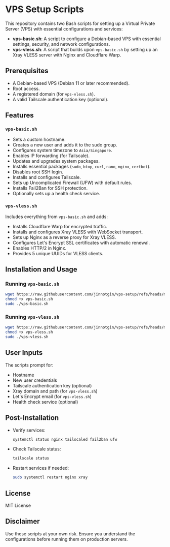 # VPS Setup Scripts

This repository contains two Bash scripts for setting up a Virtual Private Server (VPS) with essential configurations and services:

- **vps-basic.sh**: A script to configure a Debian-based VPS with essential settings, security, and network configurations.
- **vps-vless.sh**: A script that builds upon `vps-basic.sh` by setting up an Xray VLESS server with Nginx and Cloudflare Warp.

## Prerequisites

- A Debian-based VPS (Debian 11 or later recommended).
- Root access.
- A registered domain (for `vps-vless.sh`).
- A valid Tailscale authentication key (optional).

## Features

### `vps-basic.sh`

- Sets a custom hostname.
- Creates a new user and adds it to the sudo group.
- Configures system timezone to `Asia/Singapore`.
- Enables IP forwarding (for Tailscale).
- Updates and upgrades system packages.
- Installs essential packages (`sudo`, `btop`, `curl`, `nano`, `nginx`, `certbot`).
- Disables root SSH login.
- Installs and configures Tailscale.
- Sets up Uncomplicated Firewall (UFW) with default rules.
- Installs Fail2Ban for SSH protection.
- Optionally sets up a health check service.

### `vps-vless.sh`

Includes everything from `vps-basic.sh` and adds:

- Installs Cloudflare Warp for encrypted traffic.
- Installs and configures Xray VLESS with WebSocket transport.
- Sets up Nginx as a reverse proxy for Xray VLESS.
- Configures Let's Encrypt SSL certificates with automatic renewal.
- Enables HTTP/2 in Nginx.
- Provides 5 unique UUIDs for VLESS clients.

## Installation and Usage

### Running `vps-basic.sh`

```bash
wget https://raw.githubusercontent.com/jinnotgin/vps-setup/refs/heads/main/vps-basic.sh
chmod +x vps-basic.sh
sudo ./vps-basic.sh
```

### Running `vps-vless.sh`

```bash
wget https://raw.githubusercontent.com/jinnotgin/vps-setup/refs/heads/main/vps-vless.sh
chmod +x vps-vless.sh
sudo ./vps-vless.sh
```

## User Inputs

The scripts prompt for:

- Hostname
- New user credentials
- Tailscale authentication key (optional)
- Xray domain and path (for `vps-vless.sh`)
- Let's Encrypt email (for `vps-vless.sh`)
- Health check service (optional)

## Post-Installation

- Verify services:
  ```bash
  systemctl status nginx tailscaled fail2ban ufw
  ```
- Check Tailscale status:
  ```bash
  tailscale status
  ```
- Restart services if needed:
  ```bash
  sudo systemctl restart nginx xray
  ```

## License

MIT License

## Disclaimer

Use these scripts at your own risk. Ensure you understand the configurations before running them on production servers.

